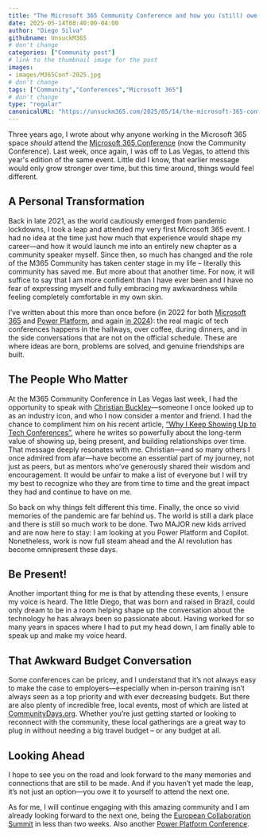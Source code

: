 ```yaml
---
title: "The Microsoft 365 Community Conference and how you (still) owe it to yourself going to the next one"
date: 2025-05-14T08:40:00-04:00
author: "Diego Silva"
githubname: UnsuckM365
# don't change
categories: ["Community post"]
# link to the thumbnail image for the post
images:
- images/M365Conf-2025.jpg
# don't change
tags: ["Community","Conferences","Microsoft 365"]
# don't change
type: "regular"
canonicalURL: "https://unsuckm365.com/2025/05/14/the-microsoft-365-conference-and-how-you-still-owe-it-to-yourself-going-to-the-next-one"
---
```



Three years ago, I wrote about why anyone working in the Microsoft 365 space *should* attend the [Microsoft 365 Conference](https://unsuckm365.com/2022/04/16/the-microsoft-365-conference-and-how-you-owe-it-to-yourself-going-to-the-next-one/) (now the Community Conference). Last week, once again, I was off to Las Vegas, to attend this year's edition of the same event. Little did I know, that earlier message would only grow stronger over time, but this time around, things would feel different.

## A Personal Transformation

Back in late 2021, as the world cautiously emerged from pandemic lockdowns, I took a leap and attended my very first Microsoft 365 event. I had no idea at the time just how much that experience would shape my career—and how it would launch me into an entirely new chapter as a community speaker myself. Since then, so much has changed and the role of the M365 Community has taken center stage in my life – literally this community has saved me. But more about that another time. For now, it will suffice to say that I am more confident than I have ever been and I have no fear of expressing myself and fully embracing my awkwardness while feeling completely comfortable in my own skin.

I’ve written about this more than once before (in 2022 for both [Microsoft 365](https://unsuckm365.com/2022/04/16/the-microsoft-365-conference-and-how-you-owe-it-to-yourself-going-to-the-next-one/) and [Power Platform](https://unsuckm365.com/2022/09/27/my-takeaways-from-the-power-platform-conference/), and again [in 2024](https://unsuckm365.com/2024/05/06/my-microsoft-365-conference-recap-may-2024-edition/)): the real magic of tech conferences happens in the hallways, over coffee, during dinners, and in the side conversations that are not on the official schedule. These are where ideas are born, problems are solved, and genuine friendships are built.

## The People Who Matter

At the M365 Community Conference in Las Vegas last week, I had the opportunity to speak with [Christian Buckley](https://buckleyplanet.com)—someone I once looked up to as an industry icon, and who I now consider a mentor and friend. I had the chance to compliment him on his recent article, [“Why I Keep Showing Up to Tech Conferences”](https://buckleyplanet.com), where he writes so powerfully about the long-term value of showing up, being present, and building relationships over time. That message deeply resonates with me. Christian—and so many others I once admired from afar—have become an essential part of my journey, not just as peers, but as mentors who’ve generously shared their wisdom and encouragement. It would be unfair to make a list of everyone but I will try my best to recognize who they are from time to time and the great impact they had and continue to have on me.

So back on why things felt different this time. Finally, the once so vivid memories of the pandemic are far behind us. The world is still a dark place and there is still so much work to be done. Two MAJOR new kids arrived and are now here to stay: I am looking at you Power Platform and Copilot. Nonetheless, work is now full steam ahead and the AI revolution has become omnipresent these days.

## Be Present!

Another important thing for me is that by attending these events, I ensure my voice is heard. The little Diego, that was born and raised in Brazil, could only dream to be in a room helping shape up the conversation about the technology he has always been so passionate about. Having worked for so many years in spaces where I had to put my head down, I am finally able to speak up and make my voice heard.

## That Awkward Budget Conversation

Some conferences can be pricey, and I understand that it’s not always easy to make the case to employers—especially when in-person training isn’t always seen as a top priority and with ever decreasing budgets. But there are also plenty of incredible free, local events, most of which are listed at [CommunityDays.org](https://www.communitydays.org). Whether you’re just getting started or looking to reconnect with the community, these local gatherings are a great way to plug in without needing a big travel budget – or any budget at all.

## Looking Ahead

I hope to see you on the road and look forward to the many memories and connections that are still to be made. And if you haven’t yet made the leap, it’s not just an option—you owe it to yourself to attend the next one.

As for me, I will continue engaging with this amazing community and I am already looking forward to the next one, being the [European Collaboration Summit](https://www.collabsummit.eu) in less than two weeks. Also another [Power Platform Conference](https://powerplatformconf.com).
